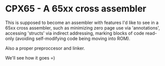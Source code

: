 # CPX65 - A 65xx cross assembler

This is supposed to become an assembler with features I'd like to see in a
65xx cross assembler, such as minimizing zero page use via 'annotations',
accessing 'structs' via indirect addressing, marking blocks of code read-only
(avoiding self-modifying code being moving into ROM).

Also a proper preproccesor and linker.

We'll see how it goes =)

